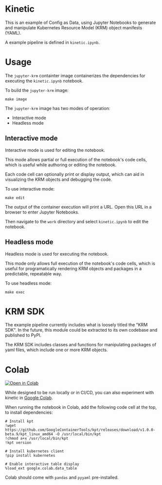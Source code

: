 # Kinetic

This is an example of Config as Data, using Jupyter Notebooks to generate and
manipulate Kubernetes Resource Model (KRM) object manifests (YAML).

A example pipeline is defined in `kinetic.ipynb`.

# Usage

The `jupyter-krm` containter image containerizes the dependencies for
executing the `kinetic.ipynb` notebook. 

To build the `jupyter-krm` image:

```
make image
```

The `jupyter-krm` image has two modes of operation:

- Interactive mode
- Headless mode

## Interactive mode

Interactive mode is used for editing the notebook.

This mode allows partial or full execution of the notebook's code cells, which
is useful while authoring or editing the notebook.

Each code cell can optionally print or display output, which can aid in 
visualizing the KRM objects and debugging the code.

To use interactive mode:

```
make edit
```

The output of the container execution will print a URL.
Open this URL in a browser to enter Jupyter Notebooks.

Then navigate to the `work` directory and select `kinetic.ipynb` to edit the
notebook.

## Headless mode

Headless mode is used for executing the notebook.

This mode only allows full execution of the notebook's code cells, which
is useful for programatically rendering KRM objects and packages in a
predictable, repeatable way.

To use headless mode:

```
make exec
```

# KRM SDK

The example pipeline currently includes what is loosely titled the "KRM SDK".
In the future, this module could be extracted to its own codebase and published
to PyPI.

The KRM SDK includes classes and functions for manipulating packages of
yaml files, which include one or more KRM objects.

# Colab

[![Open in Colab](https://colab.research.google.com/assets/colab-badge.svg)](https://colab.research.google.com/github/karlkfi/kinetic/blob/main/kinetic.ipynb)

While designed to be run locally or in CI/CD, you can also experiment with
kinetic in [Google Colab](https://colab.research.google.com/).

When running the notebook in Colab, add the following code cell at the top, to
install dependencies:

```
# Install kpt
!wget https://github.com/GoogleContainerTools/kpt/releases/download/v1.0.0-beta.9/kpt_linux_amd64 -O /usr/local/bin/kpt
!chmod a+x /usr/local/bin/kpt
!kpt version

# Install kubernetes client
!pip install kubernetes

# Enable interactive table display
%load_ext google.colab.data_table
```

Colab should come with `pandas` and `pyyaml` pre-installed.
